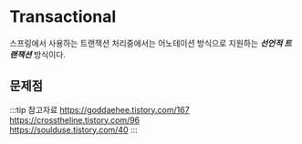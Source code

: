# Transactional

스프링에서 사용하는 트랜잭션 처리중에서는 어노테이션 방식으로 지원하는 _**선언적 트랜잭션**_ 방식이다.

## 문제점

<!-- TODO -->

:::tip 참고자료
<https://goddaehee.tistory.com/167>  
<https://crosstheline.tistory.com/96>  
<https://soulduse.tistory.com/40>
:::
